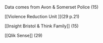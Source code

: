 Data comes from Avon & Somerset Police (15) 

[[Violence Reduction Unit ]](29 p.21)

[[Insight Bristol & Think Family]] (15)

[[Qlik Sense]] (29)